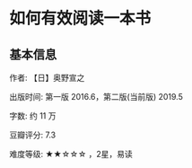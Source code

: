 # 如何有效阅读一本书

>

## 基本信息


作者: 【日】奥野宣之

出版时间: 第一版 2016.6，第二版(当前版) 2019.5

字数: 约 11 万

豆瓣评分: 7.3

难度等级: ★★☆☆☆ ，2星，易读

